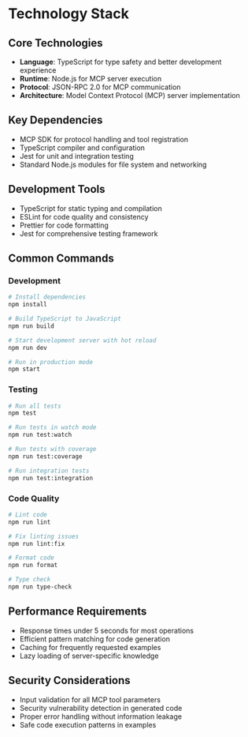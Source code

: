 # Technology Stack

## Core Technologies
- **Language**: TypeScript for type safety and better development experience
- **Runtime**: Node.js for MCP server execution
- **Protocol**: JSON-RPC 2.0 for MCP communication
- **Architecture**: Model Context Protocol (MCP) server implementation

## Key Dependencies
- MCP SDK for protocol handling and tool registration
- TypeScript compiler and configuration
- Jest for unit and integration testing
- Standard Node.js modules for file system and networking

## Development Tools
- TypeScript for static typing and compilation
- ESLint for code quality and consistency
- Prettier for code formatting
- Jest for comprehensive testing framework

## Common Commands

### Development
```bash
# Install dependencies
npm install

# Build TypeScript to JavaScript
npm run build

# Start development server with hot reload
npm run dev

# Run in production mode
npm start
```

### Testing
```bash
# Run all tests
npm test

# Run tests in watch mode
npm run test:watch

# Run tests with coverage
npm run test:coverage

# Run integration tests
npm run test:integration
```

### Code Quality
```bash
# Lint code
npm run lint

# Fix linting issues
npm run lint:fix

# Format code
npm run format

# Type check
npm run type-check
```

## Performance Requirements
- Response times under 5 seconds for most operations
- Efficient pattern matching for code generation
- Caching for frequently requested examples
- Lazy loading of server-specific knowledge

## Security Considerations
- Input validation for all MCP tool parameters
- Security vulnerability detection in generated code
- Proper error handling without information leakage
- Safe code execution patterns in examples